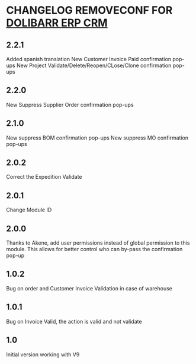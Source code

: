 # CHANGELOG REMOVECONF FOR <a href="https://www.dolibarr.org">DOLIBARR ERP CRM</a>
## 2.2.1
Added spanish translation
New Customer Invoice Paid confirmation pop-ups
New Project Validate/Delete/Reopen/CLose/Clone confirmation pop-ups

## 2.2.0
New Suppress Supplier Order confirmation pop-ups

## 2.1.0
New suppress BOM confirmation pop-ups
New suppress MO confirmation pop-ups

## 2.0.2
Correct the Expedition Validate

## 2.0.1
Change Module ID

## 2.0.0
Thanks to Akene, add user permissions instead of global permission to this module.
This allows for better control who can by-pass the confirmation pop-up

## 1.0.2
Bug on order and Customer Invoice Validation in case of warehouse

## 1.0.1
Bug on Invoice Valid, the action is valid and not validate

## 1.0
Initial version working with V9


